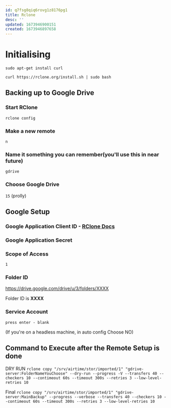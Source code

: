```yaml
---
id: q7fsg8qiq6rovg1z8176pg1
title: Rclone
desc: ''
updated: 1673946900151
created: 1673946897658
---
```


# Initialising

`sudo apt-get install curl`  

`curl https://rclone.org/install.sh | sudo bash`

## Backing up to Google Drive

### Start RClone

`rclone config`

### Make a new remote

`n`

### Name it something you can remember(you'll use this in near future)

`gdrive`

### Choose Google Drive

`15` (prolly)


## Google Setup

### Google Application Client ID - [RClone Docs](https://rclone.org/drive/#making-your-own-client-id)

### Google Application Secret 

### Scope of Access

`1`

### Folder ID

https://drive.google.com/drive/u/3/folders/XXXX 

Folder ID is **XXXX**

### Service Account
` press enter - blank `

(If you're on a headless machine, in auto config Choose NO)


## Command to Execute after the Remote Setup is done

DRY RUN
`rclone copy "/srv/airtime/stor/imported/1" "gdrive-server:FolderNameYouChoose" --dry-run --progress -V --transfers 40 --checkers 10 --contimeout 60s --timeout 300s --retries 3 --low-level-retries 10`

Final
`rclone copy "/srv/airtime/stor/imported/1" "gdrive-server:MainBackup" --progress --verbose --transfers 40 --checkers 10 --contimeout 60s --timeout 300s --retries 3 --low-level-retries 10`
